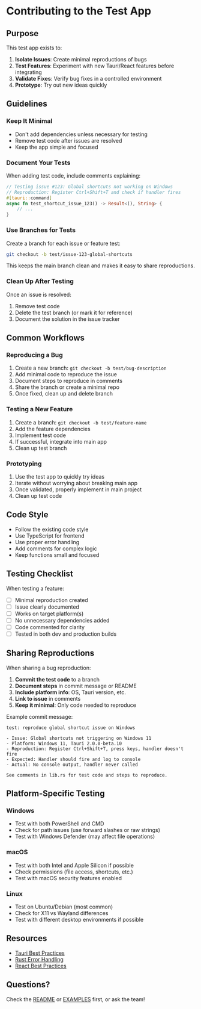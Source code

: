 # Contributing to the Test App

## Purpose

This test app exists to:

1. **Isolate Issues**: Create minimal reproductions of bugs
2. **Test Features**: Experiment with new Tauri/React features before integrating
3. **Validate Fixes**: Verify bug fixes in a controlled environment
4. **Prototype**: Try out new ideas quickly

## Guidelines

### Keep It Minimal

- Don't add dependencies unless necessary for testing
- Remove test code after issues are resolved
- Keep the app simple and focused

### Document Your Tests

When adding test code, include comments explaining:

```rust
// Testing issue #123: Global shortcuts not working on Windows
// Reproduction: Register Ctrl+Shift+T and check if handler fires
#[tauri::command]
async fn test_shortcut_issue_123() -> Result<(), String> {
    // ...
}
```

### Use Branches for Tests

Create a branch for each issue or feature test:

```bash
git checkout -b test/issue-123-global-shortcuts
```

This keeps the main branch clean and makes it easy to share reproductions.

### Clean Up After Testing

Once an issue is resolved:

1. Remove test code
2. Delete the test branch (or mark it for reference)
3. Document the solution in the issue tracker

## Common Workflows

### Reproducing a Bug

1. Create a new branch: `git checkout -b test/bug-description`
2. Add minimal code to reproduce the issue
3. Document steps to reproduce in comments
4. Share the branch or create a minimal repo
5. Once fixed, clean up and delete branch

### Testing a New Feature

1. Create a branch: `git checkout -b test/feature-name`
2. Add the feature dependencies
3. Implement test code
4. If successful, integrate into main app
5. Clean up test branch

### Prototyping

1. Use the test app to quickly try ideas
2. Iterate without worrying about breaking main app
3. Once validated, properly implement in main project
4. Clean up test code

## Code Style

- Follow the existing code style
- Use TypeScript for frontend
- Use proper error handling
- Add comments for complex logic
- Keep functions small and focused

## Testing Checklist

When testing a feature:

- [ ] Minimal reproduction created
- [ ] Issue clearly documented
- [ ] Works on target platform(s)
- [ ] No unnecessary dependencies added
- [ ] Code commented for clarity
- [ ] Tested in both dev and production builds

## Sharing Reproductions

When sharing a bug reproduction:

1. **Commit the test code** to a branch
2. **Document steps** in commit message or README
3. **Include platform info**: OS, Tauri version, etc.
4. **Link to issue** in comments
5. **Keep it minimal**: Only code needed to reproduce

Example commit message:

```
test: reproduce global shortcut issue on Windows

- Issue: Global shortcuts not triggering on Windows 11
- Platform: Windows 11, Tauri 2.0.0-beta.10
- Reproduction: Register Ctrl+Shift+T, press keys, handler doesn't fire
- Expected: Handler should fire and log to console
- Actual: No console output, handler never called

See comments in lib.rs for test code and steps to reproduce.
```

## Platform-Specific Testing

### Windows

- Test with both PowerShell and CMD
- Check for path issues (use forward slashes or raw strings)
- Test with Windows Defender (may affect file operations)

### macOS

- Test with both Intel and Apple Silicon if possible
- Check permissions (file access, shortcuts, etc.)
- Test with macOS security features enabled

### Linux

- Test on Ubuntu/Debian (most common)
- Check for X11 vs Wayland differences
- Test with different desktop environments if possible

## Resources

- [Tauri Best Practices](https://tauri.app/v2/learn/best-practices/)
- [Rust Error Handling](https://doc.rust-lang.org/book/ch09-00-error-handling.html)
- [React Best Practices](https://react.dev/learn)

## Questions?

Check the [README](./README.md) or [EXAMPLES](./EXAMPLES.md) first, or ask the team!

